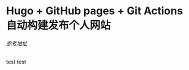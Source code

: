 # Hugo + GitHub pages + Git Actions 自动构建发布个人网站



###### [参考地址](https://zhuanlan.zhihu.com/p/109057290)



test test
